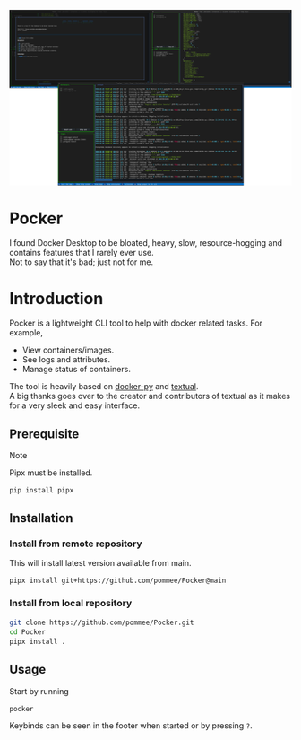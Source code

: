 
![image](./resources/image.png)

# Pocker

I found Docker Desktop to be bloated, heavy, slow, resource-hogging and contains features that I rarely ever use.  
Not to say that it's bad; just not for me.

# Introduction

Pocker is a lightweight CLI tool to help with docker related tasks. For example,

* View containers/images.
* See logs and attributes.
* Manage status of containers.

The tool is heavily based on [docker-py](https://docker-py.readthedocs.io/en/stable/index.html) and [textual](https://github.com/textualize/textual/).  
A big thanks goes over to the creator and contributors of textual as it makes for a very sleek and easy interface.

## Prerequisite

> [!NOTE] 
> Pipx must be installed.

```shell
pip install pipx
```

## Installation

### Install from remote repository

This will install latest version available from main.
```shell
pipx install git+https://github.com/pommee/Pocker@main
```

### Install from local repository
```bash
git clone https://github.com/pommee/Pocker.git
cd Pocker
pipx install . 
```

## Usage

Start by running

```shell
pocker
```

Keybinds can be seen in the footer when started or by pressing `?`.